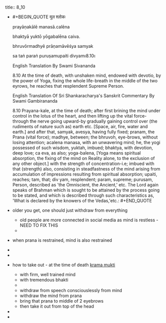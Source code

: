 title:: 8_10

- #+BEGIN_QUOTE
  मूल श्लोकः
  
  
  prayāṇakālē manasā.calēna
  
  bhaktyā yuktō yōgabalēna caiva.
  
  bhruvōrmadhyē prāṇamāvēśya samyak
  
  sa taṅ paraṅ puruṣamupaiti divyam৷৷8.10৷৷
  
  English Translation By Swami Sivananda
  
  8.10 At the time of death, with unshaken mind, endowed with devotio, by the power of Yoga, fixing the whole life-breath in the middle of the two eyrows, he reaches that resplendent Supreme Person.
  
  English Translation Of Sri Shankaracharya's Sanskrit Commentary By Swami Gambirananda
  
  8.10 
  Prayana-kale, at the time of death; 
                  after first brining the mind under control in the lotus of the heart, and then lifting up the vital force-through the nerve going upward-by gradually gaining control over (the rudiments of nature such as) earth etc. [Space, air, fire, water and earth.] 
  and after that, 
  samyak, avesya, having fully fixed; 
  pranam, the Prana (vital force); 
  madhye, between; 
  the bhruvoh, eye-brows, without losing attention; 
  acalena manasa, with an unwavering mind; he, the yogi possessed of such wisdom, 
  yuktah, imbued; 
  bhaktya, with devotion, deep love; ca eva, as also; 
  yoga-balena, [Yoga means spiritual absorption, the fixing of the mind on Reality alone, to the exclusion of any other object.] with the strength of concentration-i.e; imbued with that (strength) also, consisting in steadfastness of the mind arising from accumulation of impressions resulting from spiritual absorption; upaiti, reaches; tam, that; div yam, resplendent; param, supreme; purusam, Person, described as 'the Omniscient, the Ancient,' etc. The Lord again speaks of Brahman which is sought to be attained by the process going to be stated, and which is described through such characteristics as, 'What is declared by the knowers of the Vedas,'etc.:
  #+END_QUOTE
- older you get, one should just withdraw from everything
	- old people are more connected in social media as mind is restless - NEED TO FIX THIS
	-
- when prana is restrained, mind is also restrained
-
-
- how to take out - at the time of death [krama mukti](https://www.wisdomlib.org/definition/kramamukti)
	- with firm, well trained mind
	- with tremendous bhakti
	-
	- withdraw from speech consciouslessly from mind
	- withdraw the mind from prana
	- bring that prana to middle of 2 eyebrows
	- then take it out from top of the head
-
-